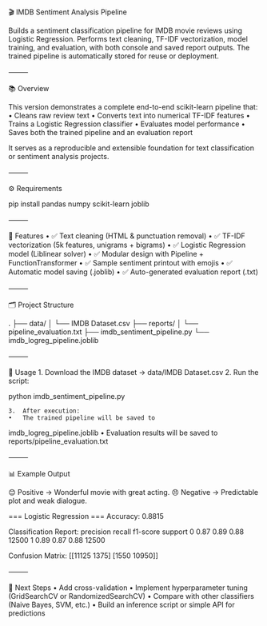 🎬 IMDB Sentiment Analysis Pipeline

Builds a sentiment classification pipeline for IMDB movie reviews using Logistic Regression.
Performs text cleaning, TF-IDF vectorization, model training, and evaluation, with both console and saved report outputs.
The trained pipeline is automatically stored for reuse or deployment.

⸻

📚 Overview

This version demonstrates a complete end-to-end scikit-learn pipeline that:
	•	Cleans raw review text
	•	Converts text into numerical TF-IDF features
	•	Trains a Logistic Regression classifier
	•	Evaluates model performance
	•	Saves both the trained pipeline and an evaluation report

It serves as a reproducible and extensible foundation for text classification or sentiment analysis projects.

⸻

⚙️ Requirements

pip install pandas numpy scikit-learn joblib


⸻

🧠 Features
	•	✅ Text cleaning (HTML & punctuation removal)
	•	✅ TF-IDF vectorization (5k features, unigrams + bigrams)
	•	✅ Logistic Regression model (Liblinear solver)
	•	✅ Modular design with Pipeline + FunctionTransformer
	•	✅ Sample sentiment printout with emojis
	•	✅ Automatic model saving (.joblib)
	•	✅ Auto-generated evaluation report (.txt)

⸻

🗂️ Project Structure

.
├── data/
│   └── IMDB Dataset.csv
├── reports/
│   └── pipeline_evaluation.txt
├── imdb_sentiment_pipeline.py
└── imdb_logreg_pipeline.joblib


⸻

🚀 Usage
	1.	Download the IMDB dataset → data/IMDB Dataset.csv
	2.	Run the script:

python imdb_sentiment_pipeline.py


	3.	After execution:
	•	The trained pipeline will be saved to
imdb_logreg_pipeline.joblib
	•	Evaluation results will be saved to
reports/pipeline_evaluation.txt

⸻

📊 Example Output

😊 Positive -> Wonderful movie with great acting.
😠 Negative -> Predictable plot and weak dialogue.

=== Logistic Regression ===
Accuracy: 0.8815

Classification Report:
              precision    recall  f1-score   support
0             0.87        0.89      0.88      12500
1             0.89        0.87      0.88      12500

Confusion Matrix:
[[11125 1375]
 [1550 10950]]


⸻

🧩 Next Steps
	•	Add cross-validation
	•	Implement hyperparameter tuning (GridSearchCV or RandomizedSearchCV)
	•	Compare with other classifiers (Naive Bayes, SVM, etc.)
	•	Build an inference script or simple API for predictions
